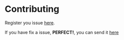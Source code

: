 # Contributing

Register you issue [here](https://github.com/freddiegar/prestashop-gateway/issues).

If you have fix a issue, __PERFECT!__, you can send it [here](https://github.com/freddiegar/prestashop-gateway/pulls)
